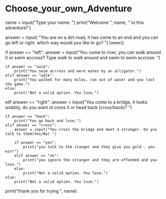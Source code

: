 # Choose_your_own_Adventure

name = input("Type your name: ")
print("Welcome ", name, " to this adventure!")

answer = input(
"You are on a dirt road, it has come to an end and you can go left or right. which way would you like to go? ").lower()

if answer == "left":
answer = input("You come to river, you can walk around it or swim accross? Type walk to walk around and swim to swim accross: ")

    if answer == "swim":
        print("You swim acrross and were eaten by an alligator.")
    elif answer == "walk":
        print("You walked for many miles, ran out of water and you lost the game.")
    else:
        print("Not a valid option. You lose.")

elif answer == "right":
answer = input("You come to a bridge, it looks wobbly, do you want ot cross it or head back (cross/back)? ")

    if answer == "back":
        print("You go back and lose.")
    elif answer == "cross":
        answer = input("You cross the bridge and meet a stranger. Do you talk to them(Yes/No) ")

        if answer == "yes":
            print("you talk to the stanger and they give you gold . you win!")
        elif answer == "no":
            print("you ignore the stranger and they are offended and you lose.")
        else:
            print("Not a valid option. You lose.")
    else:
        print("Not a valid option. You lose.")

print("thank you for trying ", name)
